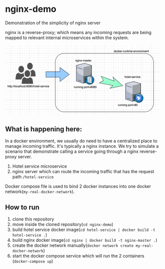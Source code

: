 # nginx-demo
Demonstration of the simplicity of nginx server

nginx is a reverse-proxy; which means any incoming requests are being mapped to relevant internal microservices within the system.

![Overview image](overview.png?raw=true "overview")

## What is happening here:

In a docker environment, we usually do need to have a centralized place to manage incoming traffic. It's typically a nginx instance.
We try to simulate a scenario that demonstrate calling a service going through a nginx reverse-proxy server.
1. Hotel service microservice
2. nginx server which can route the incoming traffic that has the request path `/hotel-service`

Docker compose file is used to bind 2 docker instances into one docker network(`my-real-docker-network`).

## How to run

1. clone this repository
2. move inside the cloned repository(`cd nginx-demo`)
3. build hotel service docker image(`cd hotel-service | docker build -t hotel-service .`)
4. build nginx docker image(`cd nginx | docker build -t nginx-master .`)
5. create the docker network manually(`docker network create my-real-docker-network`)
5. start the docker compose service which will run the 2 containers (`docker-compose up`)
